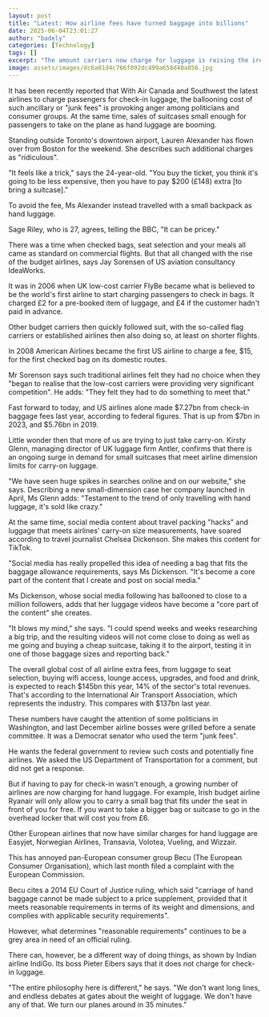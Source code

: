 ```yaml
---
layout: post
title: "Latest: How airline fees have turned baggage into billions"
date: 2025-06-04T23:01:27
author: "badely"
categories: [Technology]
tags: []
excerpt: "The amount carriers now charge for luggage is raising the ire of politicians and consumer groups."
image: assets/images/dc6a01d4c766f092dc499a658d40a856.jpg
---
```


It has been recently reported that With Air Canada and Southwest the latest airlines to charge passengers for check-in luggage, the ballooning cost of such ancillary or "junk fees" is provoking anger among politicians and consumer groups. At the same time, sales of suitcases small enough for passengers to take on the plane as hand luggage are booming.

Standing outside Toronto's downtown airport, Lauren Alexander has flown over from Boston for the weekend. She describes such additional charges as "ridiculous".

"It feels like a trick," says the 24-year-old. "You buy the ticket, you think it's going to be less expensive, then you have to pay $200 (£148) extra [to bring a suitcase]."

To avoid the fee, Ms Alexander instead travelled with a small backpack as hand luggage.

Sage Riley, who is 27, agrees, telling the BBC, "It can be pricey."

There was a time when checked bags, seat selection and your meals all came as standard on commercial flights. But that all changed with the rise of the budget airlines, says Jay Sorensen of US aviation consultancy IdeaWorks.

It was in 2006 when UK low-cost carrier FlyBe became what is believed to be the world's first airline to start charging passengers to check in bags. It charged £2 for a pre-booked item of luggage, and £4 if the customer hadn't paid in advance. 

Other budget carriers then quickly followed suit, with the so-called flag carriers or established airlines then also doing so, at least on shorter flights.

In 2008 American Airlines became the first US airline to charge a fee, $15, for the first checked bag on its domestic routes.

Mr Sorenson says such traditional airlines felt they had no choice when they "began to realise that the low-cost carriers were providing very significant competition". He adds: "They felt they had to do something to meet that."

Fast forward to today, and US airlines alone made $7.27bn from check-in baggage fees last year, according to federal figures. That is up from $7bn in 2023, and $5.76bn in 2019.

Little wonder then that more of us are trying to just take carry-on. Kirsty Glenn, managing director of UK luggage firm Antler, confirms that there is an ongoing surge in demand for small suitcases that meet airline dimension limits for carry-on luggage.

"We have seen huge spikes in searches online and on our website," she says. Describing a new small-dimension case her company launched in April, Ms Glenn adds: "Testament to the trend of only travelling with hand luggage, it's sold like crazy."

At the same time, social media content about travel packing "hacks" and luggage that meets airlines' carry-on size measurements, have soared according to travel journalist Chelsea Dickenson. She makes this content for TikTok.

"Social media has really propelled this idea of needing a bag that fits the baggage allowance requirements, says Ms Dickenson. "It's become a core part of the content that I create and post on social media."

Ms Dickenson, whose social media following has ballooned to close to a million followers, adds that her luggage videos have become a "core part of the content" she creates.

"It blows my mind," she says. "I could spend weeks and weeks researching a big trip, and the resulting videos will not come close to doing as well as me going and buying a cheap suitcase, taking it to the airport, testing it in one of those baggage sizes and reporting back."

The overall global cost of all airline extra fees, from luggage to seat selection, buying wifi access, lounge access, upgrades, and food and drink, is expected to reach $145bn this year, 14% of the sector's total revenues. That's according to the International Air Transport Association, which represents the industry. This compares with $137bn last year.

These numbers have caught the attention of some politicians in Washington, and last December airline bosses were grilled before a senate committee. It was a Democrat senator who used the term "junk fees".  

He wants the federal government to review such costs and potentially fine airlines. We asked the US Department of Transportation for a comment, but did not get a response.

But if having to pay for check-in wasn't enough, a growing number of airlines are now charging for hand luggage. For example, Irish budget airline Ryanair will only allow you to carry a small bag that fits under the seat in front of you for free. If you want to take a bigger bag or suitcase to go in the overhead locker that will cost you from £6.

Other European airlines that now have similar charges for hand luggage are Easyjet, Norwegian Airlines, Transavia, Volotea, Vueling, and Wizzair.

This has annoyed pan-European consumer group Becu (The European Consumer Organisation), which last month filed a complaint with the European Commission.

Becu cites a 2014 EU Court of Justice ruling, which said "carriage of hand baggage cannot be made subject to a price supplement, provided that it meets reasonable requirements in terms of its weight and dimensions, and complies with applicable security requirements".

However, what determines "reasonable requirements" continues to be a grey area in need of an official ruling.

There can, however, be a different way of doing things, as shown by Indian airline IndiGo. Its boss Pieter Eibers says that it does not charge for check-in luggage.

"The entire philosophy here is different," he says. "We don't want long lines, and endless debates at gates about the weight of luggage. We don't have any of that. We turn our planes around in 35 minutes."

